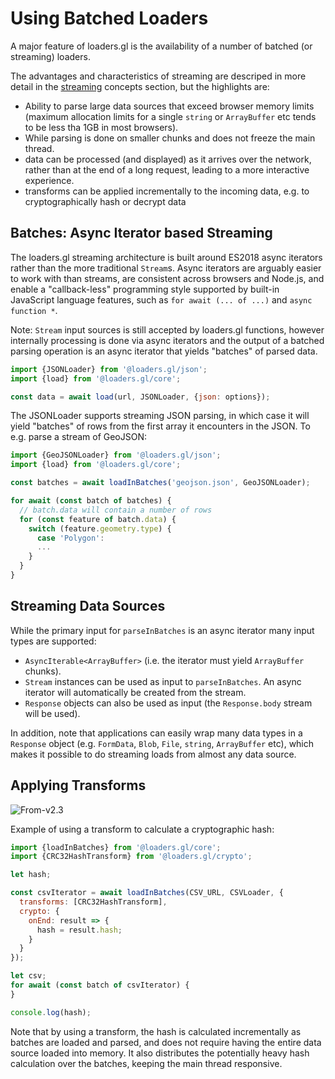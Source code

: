 # Using Batched Loaders

A major feature of loaders.gl is the availability of a number of batched (or streaming) loaders.

The advantages and characteristics of streaming are descriped in more detail in the [streaming](./concepts/streaming.md) concepts section, but the highlights are:

- Ability to parse large data sources that exceed browser memory limits (maximum allocation limits for a single `string` or `ArrayBuffer` etc tends to be less tha 1GB in most browsers).
- While parsing is done on smaller chunks and does not freeze the main thread.
- data can be processed (and displayed) as it arrives over the network, rather than at the end of a long request, leading to a more interactive experience.
- transforms can be applied incrementally to the incoming data, e.g. to cryptographically hash or decrypt data

## Batches: Async Iterator based Streaming

The loaders.gl streaming architecture is built around ES2018 async iterators rather than the more traditional `Stream`s. Async iterators are arguably easier to work with than streams, are consistent across browsers and Node.js, and enable a "callback-less" programming style supported by built-in JavaScript language features, such as `for await (... of ...)` and `async function *`.

Note: `Stream` input sources is still accepted by loaders.gl functions, however internally processing is done via async iterators and the output of a batched parsing operation is an async iterator that yields "batches" of parsed data.

```js
import {JSONLoader} from '@loaders.gl/json';
import {load} from '@loaders.gl/core';

const data = await load(url, JSONLoader, {json: options});
```

The JSONLoader supports streaming JSON parsing, in which case it will yield "batches" of rows from the first array it encounters in the JSON. To e.g. parse a stream of GeoJSON:

```js
import {GeoJSONLoader} from '@loaders.gl/json';
import {load} from '@loaders.gl/core';

const batches = await loadInBatches('geojson.json', GeoJSONLoader);

for await (const batch of batches) {
  // batch.data will contain a number of rows
  for (const feature of batch.data) {
    switch (feature.geometry.type) {
      case 'Polygon':
      ...
    }
  }
}
```

## Streaming Data Sources

While the primary input for `parseInBatches` is an async iterator many input types are supported:

- `AsyncIterable<ArrayBuffer>` (i.e. the iterator must yield `ArrayBuffer` chunks).
- `Stream` instances can be used as input to `parseInBatches`. An async iterator will automatically be created from the stream.
- `Response` objects can also be used as input (the `Response.body` stream will be used).

In addition, note that applications can easily wrap many data types in a `Response` object (e.g. `FormData`, `Blob`, `File`, `string`, `ArrayBuffer` etc), which makes it possible to do streaming loads from almost any data source.

## Applying Transforms

<p class="badges">
  <img src="https://img.shields.io/badge/From-v2.3-blue.svg?style=flat-square" alt="From-v2.3" />
</p>

Example of using a transform to calculate a cryptographic hash:

```js
import {loadInBatches} from '@loaders.gl/core';
import {CRC32HashTransform} from '@loaders.gl/crypto';

let hash;

const csvIterator = await loadInBatches(CSV_URL, CSVLoader, {
  transforms: [CRC32HashTransform],
  crypto: {
    onEnd: result => {
      hash = result.hash;
    }
  }
});

let csv;
for await (const batch of csvIterator) {
}

console.log(hash);
```

Note that by using a transform, the hash is calculated incrementally as batches are loaded and parsed, and does not require having the entire data source loaded into memory. It also distributes the potentially heavy hash calculation over the batches, keeping the main thread responsive.
